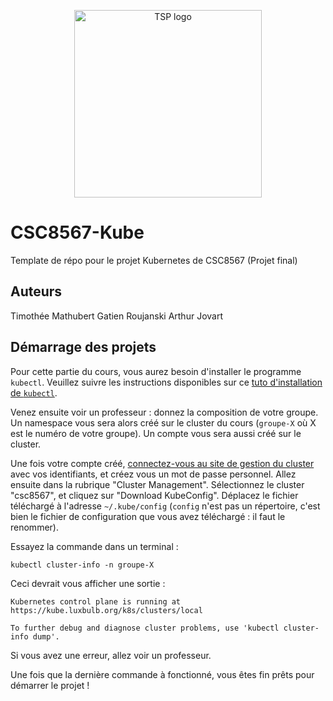 <p align="center">
    <img src="https://github.com/user-attachments/assets/3ba5a526-c617-49c7-8165-30c3f3505d5c" width="300" alt="TSP logo">
</p>

# CSC8567-Kube
Template de répo pour le projet Kubernetes de CSC8567 (Projet final)

## Auteurs

Timothée Mathubert
Gatien Roujanski
Arthur Jovart

## Démarrage des projets

Pour cette partie du cours, vous aurez besoin d'installer le programme `kubectl`.
Veuillez suivre les instructions disponibles sur ce [tuto d'installation de `kubectl`](https://kubernetes.io/fr/docs/tasks/tools/install-kubectl/).

Venez ensuite voir un professeur : donnez la composition de votre groupe. Un namespace vous sera alors créé sur le cluster du cours (`groupe-X` où X est le numéro de votre groupe). Un compte vous sera aussi créé sur le cluster.

Une fois votre compte créé, [connectez-vous au site de gestion du cluster](https://kube.luxbulb.org) avec vos identifiants, et créez vous un mot de passe personnel. Allez ensuite dans la rubrique "Cluster Management". Sélectionnez le cluster "csc8567", et cliquez sur "Download KubeConfig". Déplacez le fichier téléchargé à l'adresse `~/.kube/config` (`config` n'est pas un répertoire, c'est bien le fichier de configuration que vous avez téléchargé : il faut le renommer).

Essayez la commande dans un terminal :
```
kubectl cluster-info -n groupe-X
```
Ceci devrait vous afficher une sortie :
```
Kubernetes control plane is running at https://kube.luxbulb.org/k8s/clusters/local

To further debug and diagnose cluster problems, use 'kubectl cluster-info dump'.
```
Si vous avez une erreur, allez voir un professeur.

Une fois que la dernière commande à fonctionné, vous êtes fin prêts pour démarrer le projet !
